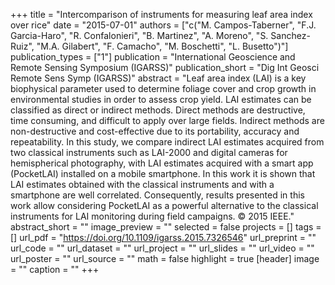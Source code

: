 +++
title = "Intercomparison of instruments for measuring leaf area index over rice"
date = "2015-07-01"
authors = ["c("M. Campos-Taberner", "F.J. Garcia-Haro", "R. Confalonieri", "B. Martinez", "A. Moreno", "S. Sanchez-Ruiz", "M.A. Gilabert", "F. Camacho", "M. Boschetti", "L. Busetto")"]
publication_types = ["1"]
publication = "International Geoscience and Remote Sensing Symposium (IGARSS)"
publication_short = "Dig Int Geosci Remote Sens Symp (IGARSS)"
abstract = "Leaf area index (LAI) is a key biophysical parameter used to determine foliage cover and crop growth in environmental studies in order to assess crop yield. LAI estimates can be classified as direct or indirect methods. Direct methods are destructive, time consuming, and difficult to apply over large fields. Indirect methods are non-destructive and cost-effective due to its portability, accuracy and repeatability. In this study, we compare indirect LAI estimates acquired from two classical instruments such as LAI-2000 and digital cameras for hemispherical photography, with LAI estimates acquired with a smart app (PocketLAI) installed on a mobile smartphone. In this work it is shown that LAI estimates obtained with the classical instruments and with a smartphone are well correlated. Consequently, results presented in this work allow considering PocketLAI as a powerful alternative to the classical instruments for LAI monitoring during field campaigns. © 2015 IEEE."
abstract_short = ""
image_preview = ""
selected = false
projects = []
tags = []
url_pdf = "https://doi.org/10.1109/igarss.2015.7326546"
url_preprint = ""
url_code = ""
url_dataset = ""
url_project = ""
url_slides = ""
url_video = ""
url_poster = ""
url_source = ""
math = false
highlight = true
[header]
image = ""
caption = ""
+++
